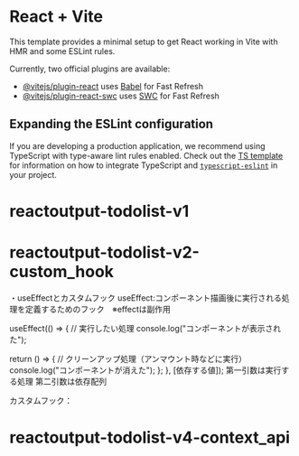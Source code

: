 # React + Vite

This template provides a minimal setup to get React working in Vite with HMR and some ESLint rules.

Currently, two official plugins are available:

- [@vitejs/plugin-react](https://github.com/vitejs/vite-plugin-react/blob/main/packages/plugin-react) uses [Babel](https://babeljs.io/) for Fast Refresh
- [@vitejs/plugin-react-swc](https://github.com/vitejs/vite-plugin-react/blob/main/packages/plugin-react-swc) uses [SWC](https://swc.rs/) for Fast Refresh

## Expanding the ESLint configuration

If you are developing a production application, we recommend using TypeScript with type-aware lint rules enabled. Check out the [TS template](https://github.com/vitejs/vite/tree/main/packages/create-vite/template-react-ts) for information on how to integrate TypeScript and [`typescript-eslint`](https://typescript-eslint.io) in your project.
# reactoutput-todolist-v1
# reactoutput-todolist-v2-custom_hook

・useEffectとカスタムフック
useEffect:コンポーネント描画後に実行される処理を定義するためのフック　※effectは副作用

useEffect(() => {
  // 実行したい処理
  console.log("コンポーネントが表示された");
  
  return () => {
    // クリーンアップ処理（アンマウント時などに実行）
    console.log("コンポーネントが消えた");
  };
}, [依存する値]);
    第一引数は実行する処理
    第二引数は依存配列

カスタムフック：

# reactoutput-todolist-v4-context_api
